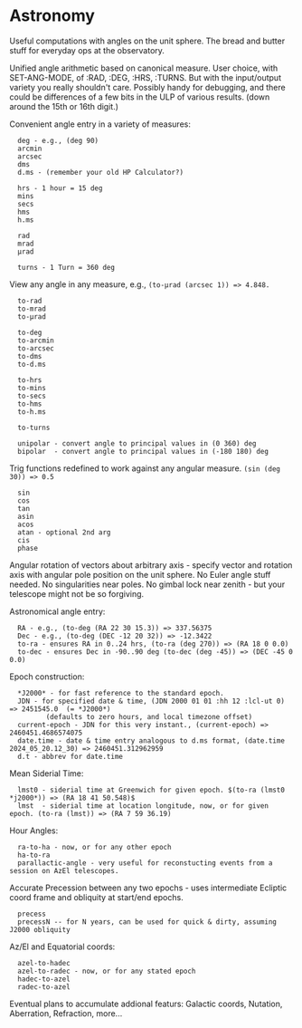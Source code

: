 # Astronomy
Useful computations with angles on the unit sphere. The bread and butter stuff for everyday ops at the observatory.

Unified angle arithmetic based on canonical measure. User choice, with SET-ANG-MODE, of :RAD, :DEG, :HRS, :TURNS. But with the input/output variety you really shouldn't care. Possibly handy for debugging, and there could be differences of a few bits in the ULP of various results. (down around the 15th or 16th digit.)

Convenient angle entry in a variety of measures:
  ```
    deg - e.g., (deg 90)
    arcmin
    arcsec
    dms
    d.ms - (remember your old HP Calculator?)

    hrs - 1 hour = 15 deg
    mins
    secs
    hms
    h.ms
  
    rad
    mrad
    μrad

    turns - 1 Turn = 360 deg
```

View any angle in any measure, e.g., ```(to-μrad (arcsec 1)) => 4.848.```
```
  to-rad
  to-mrad
  to-μrad

  to-deg
  to-arcmin
  to-arcsec
  to-dms
  to-d.ms

  to-hrs
  to-mins
  to-secs
  to-hms
  to-h.ms

  to-turns

  unipolar - convert angle to principal values in (0 360) deg
  bipolar  - convert angle to principal values in (-180 180) deg

```


Trig functions redefined to work against any angular measure. ```(sin (deg 30)) => 0.5```
```
  sin
  cos
  tan
  asin
  acos
  atan - optional 2nd arg
  cis
  phase
```

Angular rotation of vectors about arbitrary axis - specify vector and rotation axis with angular pole position on the unit sphere. No Euler angle stuff needed. No singularities near poles. No gimbal lock near zenith - but your telescope might not be so forgiving.

Astronomical angle entry:
```
  RA - e.g., (to-deg (RA 22 30 15.3)) => 337.56375
  Dec - e.g., (to-deg (DEC -12 20 32)) => -12.3422
  to-ra - ensures RA in 0..24 hrs, (to-ra (deg 270)) => (RA 18 0 0.0)
  to-dec - ensures Dec in -90..90 deg (to-dec (deg -45)) => (DEC -45 0 0.0)
```
Epoch construction:
```
  *J2000* - for fast reference to the standard epoch.
  JDN - for specified date & time, (JDN 2000 01 01 :hh 12 :lcl-ut 0) => 2451545.0  (= *J2000*)
         (defaults to zero hours, and local timezone offset)
  current-epoch - JDN for this very instant., (current-epoch) => 2460451.4686574075
  date.time - date & time entry analogous to d.ms format, (date.time 2024_05_20.12_30) => 2460451.312962959
  d.t - abbrev for date.time
```

Mean Siderial Time:
```
  lmst0 - siderial time at Greenwich for given epoch. $(to-ra (lmst0 *j2000*)) => (RA 18 41 50.548)$
  lmst  - siderial time at location longitude, now, or for given epoch. (to-ra (lmst)) => (RA 7 59 36.19) 
```

Hour Angles:
```
  ra-to-ha - now, or for any other epoch
  ha-to-ra
  parallactic-angle - very useful for reconstucting events from a session on AzEl telescopes.
```

Accurate Precession between any two epochs - uses intermediate Ecliptic coord frame and obliquity at start/end epochs.
```
  precess
  precessN -- for N years, can be used for quick & dirty, assuming J2000 obliquity
```

Az/El and Equatorial coords:
```
  azel-to-hadec
  azel-to-radec - now, or for any stated epoch
  hadec-to-azel
  radec-to-azel
```

Eventual plans to accumulate addional featurs: Galactic coords, Nutation, Aberration, Refraction, more...
